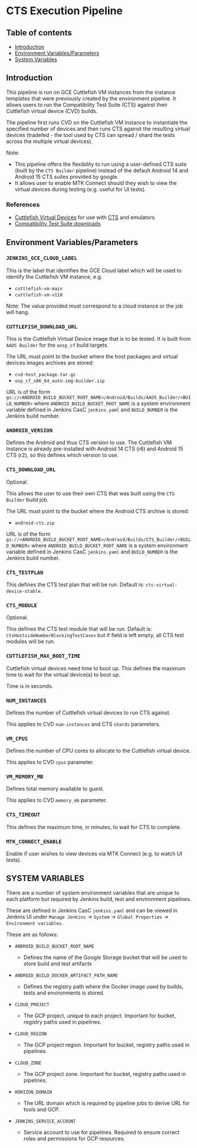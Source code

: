 # CTS Execution Pipeline

## Table of contents
- [Introduction](#introduction)
- [Environment Variables/Parameters](#environment-variables)
- [System Variables](#system-variables)

## Introduction <a name="introduction"></a>

This pipeline is run on GCE Cuttlefish VM instances from the instance templates that were previously created by the environment pipeline. It allows users to run the Compatibility Test Suite (CTS) against their Cuttlefish virtual device (CVD) builds.

The pipeline first runs CVD on the Cuttlefish VM Instance to instantiate the specified number of devices and then runs CTS against the resulting virtual devices (tradefed - the tool used by CTS can spread / shard the tests across the multiple virtual devices).

Note:

- This pipeline offers the flexibility to run using a user-defined CTS suite (built by the `CTS Builder` pipeline) instead of the default Android 14 and Android 15 CTS suites provided by google.
- It allows user to enable MTK Connect should they wish to view the virtual devices during testing (e.g. useful for UI tests).

### References <a name="references"></a>

- [Cuttlefish Virtual Devices](https://source.android.com/docs/devices/cuttlefish) for use with [CTS](https://source.android.com/docs/compatibility/cts) and emulators.
- [Compatibility Test Suite downloads](https://source.android.com/docs/compatibility/cts/downloads)

## Environment Variables/Parameters <a name="environment-variables"></a>

### `JENKINS_GCE_CLOUD_LABEL`

This is the label that identifies the GCE Cloud label which will be used to identify the Cuttlefish VM instance, e.g.

- `cuttlefish-vm-main`
- `cuttlefish-vm-v110`

Note: The value provided must correspond to a cloud instance or the job will hang.

### `CUTTLEFISH_DOWNLOAD_URL`

This is the Cuttlefish Virtual Device image that is to be tested. It is built from `AAOS Builder` for the `aosp_cf` build targets.

The URL must point to the bucket where the host packages and virtual devices images archives are stored:

- `cvd-host_package.tar.gz`
- `osp_cf_x86_64_auto-img-builder.zip`

URL is of the form `gs://<ANDROID_BUILD_BUCKET_ROOT_NAME>/Android/Builds/AAOS_Builder/<BUILD_NUMBER>` where `ANDROID_BUILD_BUCKET_ROOT_NAME` is a system environment variable defined in Jenkins CasC `jenkins.yaml` and `BUILD_NUMBER` is the Jenkins build number.

### `ANDROID_VERSION`

Defines the Android and thus CTS version to use. The Cuttlefish VM Instance is already pre-installed with Android 14 CTS (r6) and Android 15 CTS (r2), so this defines which version to use.

### `CTS_DOWNLOAD_URL`

Optional.

This allows the user to use their own CTS that was built using the `CTS Builder` build job.

The URL must point to the bucket where the Android CTS archive is stored:

- `android-cts.zip`

URL is of the form `gs://<ANDROID_BUILD_BUCKET_ROOT_NAME>/Android/Builds/CTS_Builder/<BUILD_NUMBER>` where `ANDROID_BUILD_BUCKET_ROOT_NAME` is a system environment variable defined in Jenkins CasC `jenkins.yaml` and `BUILD_NUMBER` is the Jenkins build number.

### `CTS_TESTPLAN`

This defines the CTS test plan that will be run. Default is: `cts-virtual-device-stable`.

### `CTS_MODULE`

Optional.

This defines the CTS test module that will be run. Default is: `CtsHostsideNumberBlockingTestCases` but if field is left
empty, all CTS test modules will be run.

### `CUTTLEFISH_MAX_BOOT_TIME`

Cuttlefish virtual devices need time to boot up. This defines the maximum time to wait for the virtual device(s) to boot up.

Time is in seconds.

### `NUM_INSTANCES`

Defines the number of Cuttlefish virtual devices to run CTS against.

This applies to CVD `num-instances` and CTS `shards` parameters.

### `VM_CPUS`

Defines the number of CPU cores to allocate to the Cuttlefish virtual device.

This applies to CVD `cpus` parameter.

### `VM_MEMORY_MB`

Defines total memory available to guest.

This applies to CVD `memory_mb` parameter.

### `CTS_TIMEOUT`

This defines the maximum time, in minutes, to wait for CTS to complete.

### `MTK_CONNECT_ENABLE`

Enable if user wishes to view devices via MTK Connect (e.g. to watch UI tests).

## SYSTEM VARIABLES <a name="system-variables"></a>

There are a number of system environment variables that are unique to each platform but required by Jenkins build, test and environment pipelines.

These are defined in Jenkins CasC `jenkins.yaml` and can be viewed in Jenkins UI under `Manage Jenkins` -> `System` -> `Global Properties` -> `Environment variables`.

These are as follows:

-   `ANDROID_BUILD_BUCKET_ROOT_NAME`
     - Defines the name of the Google Storage bucket that will be used to store build and test artifacts

-   `ANDROID_BUILD_DOCKER_ARTIFACT_PATH_NAME`
    - Defines the registry path where the Docker image used by builds, tests and environments is stored.

-   `CLOUD_PROJECT`
    - The GCP project, unique to each project. Important for bucket, registry paths used in pipelines.

-   `CLOUD_REGION`
    - The GCP project region. Important for bucket, registry paths used in pipelines.

-   `CLOUD_ZONE`
    - The GCP project zone. Important for bucket, registry paths used in pipelines.

-   `HORIZON_DOMAIN`
    - The URL domain which is required by pipeline jobs to derive URL for tools and GCP.

-   `JENKINS_SERVICE_ACCOUNT`
    - Service account to use for pipelines. Required to ensure correct roles and permissions for GCP resources.

